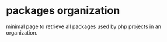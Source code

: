 packages organization
=====================

minimal page to retrieve all packages used by php projects in an organization.